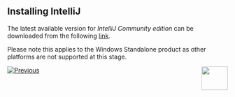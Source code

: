 ## Installing IntelliJ


The latest available version for *IntelliJ Community edition* can be downloaded from the following [link](https://www.jetbrains.com/help/idea/installation-guide.html#standalone).

Please note this applies to the Windows Standalone product as other platforms are not supported at this stage.




[![Previous](/articles/images/Previous.png)](/articles/04_fabric_studio/04a_IntelliJ/01_intelliJ_overview.md)[<img align="right" width="60" height="54" src="/articles/images/Next.png">](/articles/04_fabric_studio/04a_IntelliJ/03_intelliJ_from_fabric_studio.md)
